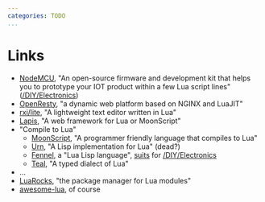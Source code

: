 ```yaml
---
categories: TODO
...
```


# Links

- [NodeMCU](http://www.nodemcu.com/index_en.html), "An open-source firmware and development kit that helps you to prototype your IOT product within a few Lua script lines" ([/DIY/Electronics]())
- [OpenResty](https://openresty.org/en/), "a dynamic web platform based on NGINX and LuaJIT"
- [rxi/lite](https://github.com/rxi/lite), "A lightweight text editor written in Lua"
- [Lapis](https://leafo.net/lapis/), "A web framework for Lua or MoonScript"
- "Compile to Lua"
  - [MoonScript](https://moonscript.org/), "A programmer friendly language that compiles to Lua"
  - [Urn](https://urn-lang.com/), "A Lisp implementation for Lua" (dead?)
  - [Fennel](https://fennel-lang.org/), a "Lua Lisp language", [suits](https://github.com/whitecatboard/Lua-RTOS-ESP32/) for [/DIY/Electronics]()
  - [Teal](https://github.com/teal-language/), "A typed dialect of Lua"
- ...
- [LuaRocks](https://luarocks.org/), "the package manager for Lua modules"
- [awesome-lua](https://github.com/LewisJEllis/awesome-lua), of course